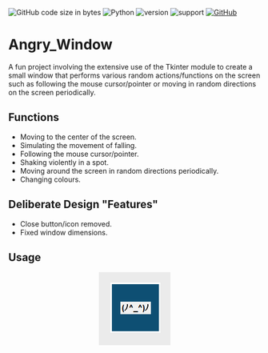 ![GitHub code size in bytes](https://img.shields.io/github/languages/code-size/Anthony-T-N/Angry_Window)
![Python](https://img.shields.io/badge/python-%3E%3D3-brightgreen.svg)
![version](https://img.shields.io/badge/version-1.0.0-yellow.svg)
![support](https://img.shields.io/badge/OS-Windows-orange.svg)
[![GitHub](https://img.shields.io/github/license/mashape/apistatus.svg)](https://github.com/Anthony-T-N/Angry_Window)

# Angry_Window
A fun project involving the extensive use of the Tkinter module to create a small window that performs various random actions/functions on the screen such as following the mouse cursor/pointer or moving in random directions on the screen periodically.

Functions
-
- Moving to the center of the screen.
- Simulating the movement of falling.
- Following the mouse cursor/pointer.
- Shaking violently in a spot.
- Moving around the screen in random directions periodically.
- Changing colours.

Deliberate Design "Features"
-
- Close button/icon removed.
- Fixed window dimensions.

Usage
-
<p align="center"> 
<img src="/sample.PNG">
</p>

